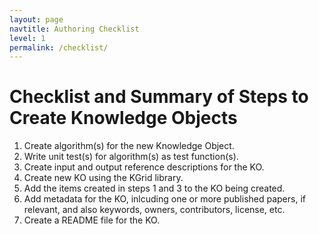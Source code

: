```yaml
---
layout: page
navtitle: Authoring Checklist
level: 1
permalink: /checklist/
---
```

# Checklist and Summary of Steps to Create Knowledge Objects

1. Create algorithm\(s\) for the new Knowledge Object.
2. Write unit test\(s\) for algorithm\(s\) as test function\(s\).
3. Create input and output reference descriptions for the KO.
4. Create new KO using the KGrid library.
5. Add the items created in steps 1 and 3 to the KO being created.
6. Add metadata for the KO, inlcuding one or more published papers, if relevant, and also keywords, owners, contributors, license, etc.
7. Create a README file for the KO.
